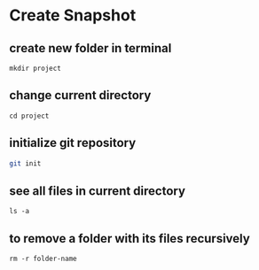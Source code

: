 # Create Snapshot

## create new folder in terminal

```terminal
mkdir project
```

## change current directory

```terminal
cd project
```

## initialize git repository

```zsh
git init
```

## see all files in current directory

```terminal
ls -a
```

## to remove a folder with its files recursively

```terminal
rm -r folder-name
```

